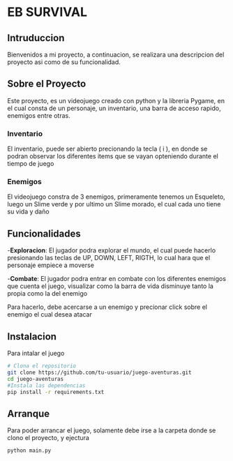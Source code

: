 # EB SURVIVAL

## Intruduccion
Bienvenidos a mi proyecto, a continuacion, se realizara una descripcion del proyecto asi como de su funcionalidad.


## Sobre el Proyecto
Este proyecto, es un videojuego creado con python y la libreria Pygame, en el cual consta de un personaje, un inventario, una barra de acceso rapido, enemigos entre otras.


### Inventario
El inventario, puede ser abierto precionando la tecla ( i ), en donde se podran observar los diferentes items que se vayan opteniendo durante el tiempo de juego

### Enemigos
El videojuego constra de 3 enemigos, primeramente tenemos un Esqueleto, luego un Slime verde y por ultimo un Slime morado, el cual cada uno tiene su vida y daño

## Funcionalidades
-**Exploracion**: El jugador podra explorar el mundo, el cual puede hacerlo presionando las teclas de UP, DOWN, LEFT, RIGTH, lo cual hara que el personaje empiece a moverse

-**Combate**: El jugador podra entrar en combate con los diferentes enemigos que cuenta el juego, visualizar como la barra de vida disminuye tanto la propia como la del enemigo

Para hacerlo, debe acercarse a un enemigo y precionar click sobre el enemigo el cual desea atacar

## Instalacion
Para intalar el juego

```bash 
# Clona el repositorio 
git clone https://github.com/tu-usuario/juego-aventuras.git 
cd juego-aventuras 
#Instala las dependencias 
pip install -r requirements.txt
```

## Arranque
Para poder arrancar el juego, solamente debe irse a la carpeta donde se clono el proyecto, y ejectura 
```cmd
python main.py
```